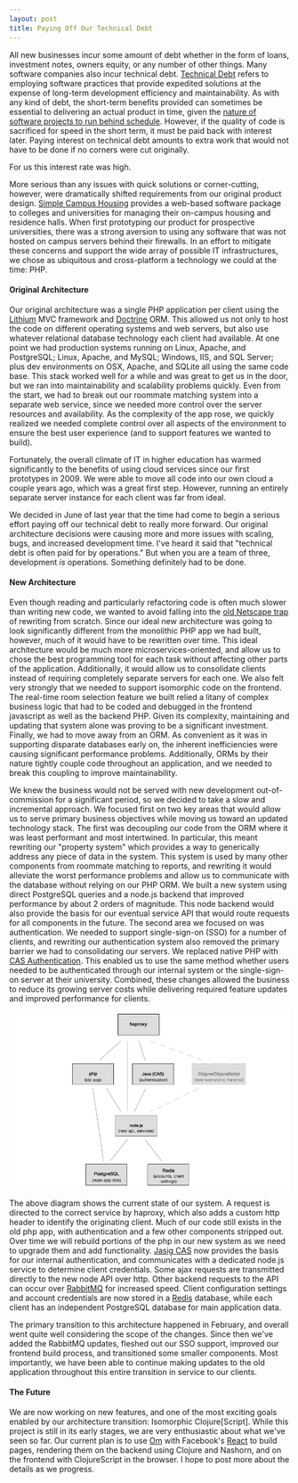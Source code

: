 ```yaml
---
layout: post
title: Paying Off Our Technical Debt
---
```

All new businesses incur some amount of debt whether in the form of loans, investment notes, owners equity, or any number of other things. Many software companies also incur technical debt. [Technical Debt](http://en.wikipedia.org/wiki/Technical_debt) refers to employing software practices that provide expedited solutions at the expense of long-term development efficiency and maintainability. As with any kind of debt, the short-term benefits provided can sometimes be essential to delivering an actual product in time, given the [nature of software projects to run behind schedule](http://www.quora.com/Engineering-Management/Why-are-software-development-task-estimations-regularly-off-by-a-factor-of-2-3/answer/Michael-Wolfe?srid=24b). However, if the quality of code is sacrificed for speed in the short term, it must be paid back with interest later. Paying interest on technical debt amounts to extra work that would not have to be done if no corners were cut originally.

For us this interest rate was high.

More serious than any issues with quick solutions or corner-cutting, however, were dramatically shifted requirements from our original product design. [Simple Campus Housing](http://simplecampushousing.com) provides a web-based software package to colleges and universities for managing their on-campus housing and residence halls. When first prototyping our product for prospective universities, there was a strong aversion to using any software that was not hosted on campus servers behind their firewalls. In an effort to mitigate these concerns and support the wide array of possible IT infrastructures, we chose as ubiquitous and cross-platform a technology we could at the time: PHP.

#### Original Architecture
Our original architecture was a single PHP application per client using the [Lithium](http://li3.me) MVC framework and [Doctrine](http://www.doctrine-project.org) ORM. This allowed us not only to host the code on different operating systems and web servers, but also use whatever relational database technology each client had available. At one point we had production systems running on Linux, Apache, and PostgreSQL; Linux, Apache, and MySQL; Windows, IIS, and SQL Server; plus dev environments on OSX, Apache, and SQLite all using the same code base. This stack worked well for a while and was great to get us in the door, but we ran into maintainability and scalability problems quickly. Even from the start, we had to break out our roommate matching system into a separate web service, since we needed more control over the server resources and availability. As the complexity of the app rose, we quickly realized we needed complete control over all aspects of the environment to ensure the best user experience (and to support features we wanted to build).

Fortunately, the overall climate of IT in higher education has warmed significantly to the benefits of using cloud services since our first prototypes in 2009. We were able to move all code into our own cloud a couple years ago, which was a great first step. However, running an entirely separate server instance for each client was far from ideal.

We decided in June of last year that the time had come to begin a serious effort paying off our technical debt to really more forward. Our original architecture decisions were causing more and more issues with scaling, bugs, and increased development time. I've heard it said that "technical debt is often paid for by operations." But when you are a team of three, development _is_ operations. Something definitely had to be done.

#### New Architecture
Even though reading and particularly refactoring code is often much slower than writing new code, we wanted to avoid falling into the [old Netscape trap](http://www.joelonsoftware.com/articles/fog0000000069.html) of rewriting from scratch. Since our ideal new architecture was going to look significantly different from the monolithic PHP app we had built, however, much of it would have to be rewritten over time. This ideal architecture would be much more microservices-oriented, and allow us to chose the best programming tool for each task without affecting other parts of the application. Additionally, it would allow us to consolidate clients instead of requiring completely separate servers for each one. We also felt very strongly that we needed to support isomorphic code on the frontend. The real-time room selection feature we built relied a litany of complex business logic that had to be coded and debugged in the frontend javascript as well as the backend PHP. Given its complexity, maintaining and updating that system alone was proving to be a significant investment. Finally, we had to move away from an ORM. As convenient as it was in supporting disparate databases early on, the inherent inefficiencies were causing significant performance problems. Additionally, ORMs by their nature tightly couple code throughout an application, and we needed to break this coupling to improve maintainability.

We knew the business would not be served with new development out-of-commission for a significant period, so we decided to take a slow and incremental approach. We focused first on two key areas that would allow us to serve primary business objectives while moving us toward an updated technology stack. The first was decoupling our code from the ORM where it was least performant and most intertwined. In particular, this meant rewriting our "property system" which provides a way to generically address any piece of data in the system. This system is used by many other components from roommate matching to reports, and rewriting it would alleviate the worst performance problems and allow us to communicate with the database without relying on our PHP ORM. We built a new system using direct PostgreSQL queries and a node.js backend that improved performance by about 2 orders of magnitude. This node backend would also provide the basis for our eventual service API that would route requests for all components in the future. The second area we focused on was authentication. We needed to support single-sign-on (SSO) for a number of clients, and rewriting our authentication system also removed the primary barrier we had to consolidating our servers. We replaced native PHP with [CAS Authentication](http://en.wikipedia.org/wiki/Central_Authentication_Service). This enabled us to use the same method whether users needed to be authenticated through our internal system or the single-sign-on server at their university. Combined, these changes allowed the business to reduce its growing server costs while delivering required feature updates and improved performance for clients.

![Architecture Transition](/images/architecture-transition.png)

The above diagram shows the current state of our system. A request is directed to the correct service by haproxy, which also adds a custom http header to identify the originating client. Much of our code still exists in the old php app, with authentication and a few other components stripped out. Over time we will rebuild portions of the php in our new system as we need to upgrade them and add functionality. [Jasig CAS](https://github.com/Jasig/cas) now provides the basis for our internal authentication, and communicates with a dedicated node.js service to determine client credentials. Some ajax requests are transmitted directly to the new node API over http. Other backend requests to the API can occur over [RabbitMQ](http://www.rabbitmq.com/) for increased speed. Client configuration settings and account credentials are now stored in a [Redis](http://redis.io/) database, while each client has an independent PostgreSQL database for main application data.

The primary transition to this architecture happened in February, and overall went quite well considering the scope of the changes. Since then we've added the RabbitMQ updates, fleshed out our SSO support, improved our frontend build process, and transitioned some smaller components. Most importantly, we have been able to continue making updates to the old application throughout this entire transition in service to our clients.

#### The Future

We are now working on new features, and one of the most exciting goals enabled by our architecture transition: Isomorphic Clojure\[Script\]. While this project is still in its early stages, we are very enthusiastic about what we've seen so far. Our current plan is to use [Om](https://github.com/swannodette/om) with Facebook's [React](http://facebook.github.io/react/) to build pages, rendering them on the backend using Clojure and Nashorn, and on the frontend with ClojureScript in the browser. I hope to post more about the details as we progress.
